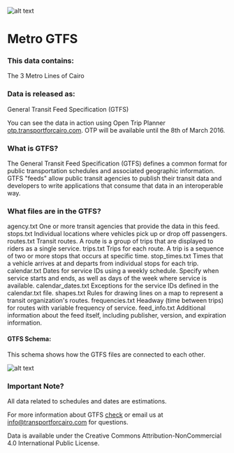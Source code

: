 ![alt text](http://transportforcairo.com/wp-content/themes/TfC-Theme/img/logo.png "Transport for Cairo")
# Metro GTFS

### This data contains: 
  The 3 Metro Lines of Cairo

### Data is released as:
  General Transit Feed Specification (GTFS)

You can see the data in action using Open Trip Planner [otp.transportforcairo.com](http://otp.transportforcairo.com). OTP will be available until the 8th of March 2016.

### What is GTFS?
The General Transit Feed Specification (GTFS) defines a common format for public transportation schedules and associated geographic information. GTFS "feeds" allow public transit agencies to publish their transit data and developers to write applications that consume that data in an interoperable way.

### What files are in the GTFS?
agency.txt	      	One or more transit agencies that provide the data in this feed.
stops.txt	        	Individual locations where vehicles pick up or drop off passengers.
routes.txt	      	Transit routes. A route is a group of trips that are displayed to riders as a single service.
trips.txt	        	Trips for each route. A trip is a sequence of two or more stops that occurs at specific time.
stop_times.txt	   	Times that a vehicle arrives at and departs from individual stops for each trip.
calendar.txt	    	Dates for service IDs using a weekly schedule. Specify when service starts and ends, as well as days of the week where service is available.
calendar_dates.txt	Exceptions for the service IDs defined in the calendar.txt file. 
shapes.txt	      	Rules for drawing lines on a map to represent a transit organization's routes.
frequencies.txt	  	Headway (time between trips) for routes with variable frequency of service.
feed_info.txt	    	Additional information about the feed itself, including publisher, version, and expiration information.

#### GTFS Schema:
This schema shows how the GTFS files are connected to each other.

![alt text](http://transportforcairo.com/wp-content/uploads/2016/02/GTFS-Schema.png "Transport for Cairo GTFS-Schema")

### Important Note?
All data related to schedules and dates are estimations.


For more information about GTFS [check](https://developers.google.com/transit/gtfs/) or email us at info@transportforcairo.com for questions.

Data is available under the Creative Commons Attribution-NonCommercial 4.0 International Public License.
